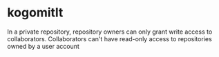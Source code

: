 # kogomitlt
In a private repository, repository owners can only grant write access to collaborators. Collaborators can't have read-only access to repositories owned by a user account
